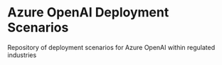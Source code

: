 # Azure OpenAI Deployment Scenarios
Repository of deployment scenarios for Azure OpenAI within regulated industries 
